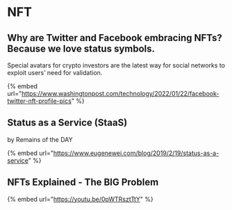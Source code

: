 # NFT

## Why are Twitter and Facebook embracing NFTs? Because we love status symbols. <a href="#main-content" id="main-content"></a>

Special avatars for crypto investors are the latest way for social networks to exploit users’ need for validation.

{% embed url="https://www.washingtonpost.com/technology/2022/01/22/facebook-twitter-nft-profile-pics" %}

## Status as a Service (StaaS) <a href="#yui_3_17_2_1_1644834584269_829" id="yui_3_17_2_1_1644834584269_829"></a>

by Remains of the DAY

{% embed url="https://www.eugenewei.com/blog/2019/2/19/status-as-a-service" %}

## NFTs Explained - The BIG Problem

{% embed url="https://youtu.be/0pWTRsztTtY" %}
